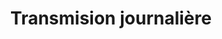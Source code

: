 ---
title: Transmision journalière
image: ../../static/images/cards/icon-timesheet.png
imageAlt: Test
description: Tous les moments importants de la journée sont enregistrés. Du sourire à partager ou aux informations à faire passer, les parents et l’équipe ont accès aux résumés journaliers des enfants.
---